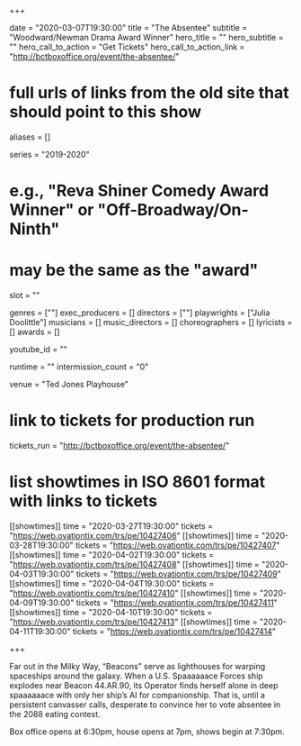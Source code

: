 +++

date = "2020-03-07T19:30:00"
title = "The Absentee"
subtitle = "Woodward/Newman Drama Award Winner"
hero_title = ""
hero_subtitle = ""
hero_call_to_action = "Get Tickets"
hero_call_to_action_link = "http://bctboxoffice.org/event/the-absentee/"

# full urls of links from the old site that should point to this show
aliases = []

series = "2019-2020"
# e.g., "Reva Shiner Comedy Award Winner" or "Off-Broadway/On-Ninth"
# may be the same as the "award"
slot = ""

genres = [""]
exec_producers = []
directors = [""]
playwrights = ["Julia Doolittle"]
musicians = []
music_directors = []
choreographers = []
lyricists = []
awards = []

youtube_id = ""

runtime = ""
intermission_count = "0"

venue = "Ted Jones Playhouse"

# link to tickets for production run
tickets_run = "http://bctboxoffice.org/event/the-absentee/"

# list showtimes in ISO 8601 format with links to tickets
[[showtimes]]
    time = "2020-03-27T19:30:00"
    tickets = "https://web.ovationtix.com/trs/pe/10427406"
[[showtimes]]
    time = "2020-03-28T19:30:00"
    tickets = "https://web.ovationtix.com/trs/pe/10427407"
[[showtimes]]
    time = "2020-04-02T19:30:00"
    tickets = "https://web.ovationtix.com/trs/pe/10427408"
[[showtimes]]
    time = "2020-04-03T19:30:00"
    tickets = "https://web.ovationtix.com/trs/pe/10427409"
[[showtimes]]
    time = "2020-04-04T19:30:00"
    tickets = "https://web.ovationtix.com/trs/pe/10427410"
[[showtimes]]
    time = "2020-04-09T19:30:00"
    tickets = "https://web.ovationtix.com/trs/pe/10427411"
[[showtimes]]
    time = "2020-04-10T19:30:00"
    tickets = "https://web.ovationtix.com/trs/pe/10427413"
[[showtimes]]
    time = "2020-04-11T19:30:00"
    tickets = "https://web.ovationtix.com/trs/pe/10427414"

+++

Far out in the Milky Way, “Beacons” serve as lighthouses for warping spaceships around the galaxy. When a U.S. Spaaaaaace Forces ship explodes near Beacon 44.AR.90, its Operator finds herself alone in deep spaaaaaace with only her ship’s AI for companionship. That is, until a persistent canvasser calls, desperate to convince her to vote absentee in the 2088 eating contest.

Box office opens at 6:30pm, house opens at 7pm, shows begin at 7:30pm.
